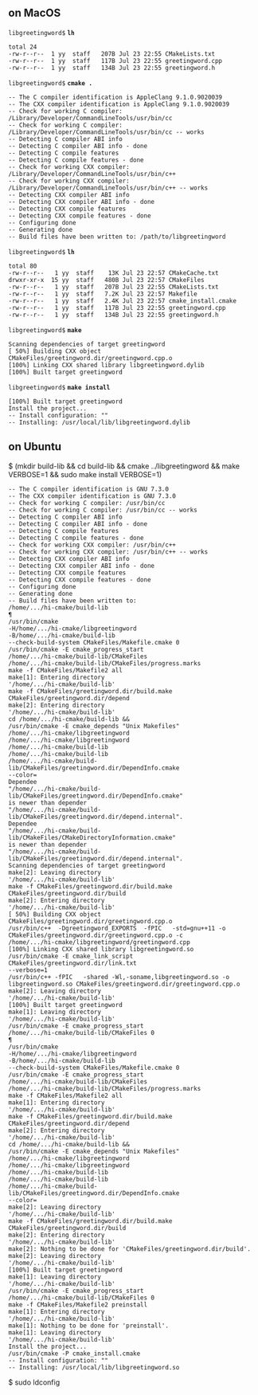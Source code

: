 ## on MacOS

`libgreetingword$` **`lh`**

    total 24
    -rw-r--r--  1 yy  staff   207B Jul 23 22:55 CMakeLists.txt
    -rw-r--r--  1 yy  staff   117B Jul 23 22:55 greetingword.cpp
    -rw-r--r--  1 yy  staff   134B Jul 23 22:55 greetingword.h

`libgreetingword$` **`cmake .`**

    -- The C compiler identification is AppleClang 9.1.0.9020039
    -- The CXX compiler identification is AppleClang 9.1.0.9020039
    -- Check for working C compiler: /Library/Developer/CommandLineTools/usr/bin/cc
    -- Check for working C compiler: /Library/Developer/CommandLineTools/usr/bin/cc -- works
    -- Detecting C compiler ABI info
    -- Detecting C compiler ABI info - done
    -- Detecting C compile features
    -- Detecting C compile features - done
    -- Check for working CXX compiler: /Library/Developer/CommandLineTools/usr/bin/c++
    -- Check for working CXX compiler: /Library/Developer/CommandLineTools/usr/bin/c++ -- works
    -- Detecting CXX compiler ABI info
    -- Detecting CXX compiler ABI info - done
    -- Detecting CXX compile features
    -- Detecting CXX compile features - done
    -- Configuring done
    -- Generating done
    -- Build files have been written to: /path/to/libgreetingword

`libgreetingword$` **`lh`**

    total 80
    -rw-r--r--   1 yy  staff    13K Jul 23 22:57 CMakeCache.txt
    drwxr-xr-x  15 yy  staff   480B Jul 23 22:57 CMakeFiles
    -rw-r--r--   1 yy  staff   207B Jul 23 22:55 CMakeLists.txt
    -rw-r--r--   1 yy  staff   7.2K Jul 23 22:57 Makefile
    -rw-r--r--   1 yy  staff   2.4K Jul 23 22:57 cmake_install.cmake
    -rw-r--r--   1 yy  staff   117B Jul 23 22:55 greetingword.cpp
    -rw-r--r--   1 yy  staff   134B Jul 23 22:55 greetingword.h

`libgreetingword$` **`make`**

    Scanning dependencies of target greetingword
    [ 50%] Building CXX object CMakeFiles/greetingword.dir/greetingword.cpp.o
    [100%] Linking CXX shared library libgreetingword.dylib
    [100%] Built target greetingword

`libgreetingword$` **`make install`**

    [100%] Built target greetingword
    Install the project...
    -- Install configuration: ""
    -- Installing: /usr/local/lib/libgreetingword.dylib

## on Ubuntu

$ (mkdir build-lib && cd build-lib && cmake ../libgreetingword && make VERBOSE=1 && sudo make install VERBOSE=1)

    -- The C compiler identification is GNU 7.3.0
    -- The CXX compiler identification is GNU 7.3.0
    -- Check for working C compiler: /usr/bin/cc
    -- Check for working C compiler: /usr/bin/cc -- works
    -- Detecting C compiler ABI info
    -- Detecting C compiler ABI info - done
    -- Detecting C compile features
    -- Detecting C compile features - done
    -- Check for working CXX compiler: /usr/bin/c++
    -- Check for working CXX compiler: /usr/bin/c++ -- works
    -- Detecting CXX compiler ABI info
    -- Detecting CXX compiler ABI info - done
    -- Detecting CXX compile features
    -- Detecting CXX compile features - done
    -- Configuring done
    -- Generating done
    -- Build files have been written to:
    /home/.../hi-cmake/build-lib
    ¶
    /usr/bin/cmake
    -H/home/.../hi-cmake/libgreetingword
    -B/home/.../hi-cmake/build-lib
    --check-build-system CMakeFiles/Makefile.cmake 0
    /usr/bin/cmake -E cmake_progress_start
    /home/.../hi-cmake/build-lib/CMakeFiles
    /home/.../hi-cmake/build-lib/CMakeFiles/progress.marks
    make -f CMakeFiles/Makefile2 all
    make[1]: Entering directory
    '/home/.../hi-cmake/build-lib'
    make -f CMakeFiles/greetingword.dir/build.make
    CMakeFiles/greetingword.dir/depend
    make[2]: Entering directory
    '/home/.../hi-cmake/build-lib'
    cd /home/.../hi-cmake/build-lib &&
    /usr/bin/cmake -E cmake_depends "Unix Makefiles"
    /home/.../hi-cmake/libgreetingword
    /home/.../hi-cmake/libgreetingword
    /home/.../hi-cmake/build-lib
    /home/.../hi-cmake/build-lib
    /home/.../hi-cmake/build-lib/CMakeFiles/greetingword.dir/DependInfo.cmake
    --color=
    Dependee
    "/home/.../hi-cmake/build-lib/CMakeFiles/greetingword.dir/DependInfo.cmake"
    is newer than depender
    "/home/.../hi-cmake/build-lib/CMakeFiles/greetingword.dir/depend.internal".
    Dependee
    "/home/.../hi-cmake/build-lib/CMakeFiles/CMakeDirectoryInformation.cmake"
    is newer than depender
    "/home/.../hi-cmake/build-lib/CMakeFiles/greetingword.dir/depend.internal".
    Scanning dependencies of target greetingword
    make[2]: Leaving directory
    '/home/.../hi-cmake/build-lib'
    make -f CMakeFiles/greetingword.dir/build.make
    CMakeFiles/greetingword.dir/build
    make[2]: Entering directory
    '/home/.../hi-cmake/build-lib'
    [ 50%] Building CXX object
    CMakeFiles/greetingword.dir/greetingword.cpp.o
    /usr/bin/c++  -Dgreetingword_EXPORTS  -fPIC   -std=gnu++11 -o
    CMakeFiles/greetingword.dir/greetingword.cpp.o -c
    /home/.../hi-cmake/libgreetingword/greetingword.cpp
    [100%] Linking CXX shared library libgreetingword.so
    /usr/bin/cmake -E cmake_link_script CMakeFiles/greetingword.dir/link.txt
    --verbose=1
    /usr/bin/c++ -fPIC   -shared -Wl,-soname,libgreetingword.so -o
    libgreetingword.so CMakeFiles/greetingword.dir/greetingword.cpp.o
    make[2]: Leaving directory
    '/home/.../hi-cmake/build-lib'
    [100%] Built target greetingword
    make[1]: Leaving directory
    '/home/.../hi-cmake/build-lib'
    /usr/bin/cmake -E cmake_progress_start
    /home/.../hi-cmake/build-lib/CMakeFiles 0
    ¶
    /usr/bin/cmake
    -H/home/.../hi-cmake/libgreetingword
    -B/home/.../hi-cmake/build-lib
    --check-build-system CMakeFiles/Makefile.cmake 0
    /usr/bin/cmake -E cmake_progress_start
    /home/.../hi-cmake/build-lib/CMakeFiles
    /home/.../hi-cmake/build-lib/CMakeFiles/progress.marks
    make -f CMakeFiles/Makefile2 all
    make[1]: Entering directory
    '/home/.../hi-cmake/build-lib'
    make -f CMakeFiles/greetingword.dir/build.make
    CMakeFiles/greetingword.dir/depend
    make[2]: Entering directory
    '/home/.../hi-cmake/build-lib'
    cd /home/.../hi-cmake/build-lib &&
    /usr/bin/cmake -E cmake_depends "Unix Makefiles"
    /home/.../hi-cmake/libgreetingword
    /home/.../hi-cmake/libgreetingword
    /home/.../hi-cmake/build-lib
    /home/.../hi-cmake/build-lib
    /home/.../hi-cmake/build-lib/CMakeFiles/greetingword.dir/DependInfo.cmake
    --color=
    make[2]: Leaving directory
    '/home/.../hi-cmake/build-lib'
    make -f CMakeFiles/greetingword.dir/build.make
    CMakeFiles/greetingword.dir/build
    make[2]: Entering directory
    '/home/.../hi-cmake/build-lib'
    make[2]: Nothing to be done for 'CMakeFiles/greetingword.dir/build'.
    make[2]: Leaving directory
    '/home/.../hi-cmake/build-lib'
    [100%] Built target greetingword
    make[1]: Leaving directory
    '/home/.../hi-cmake/build-lib'
    /usr/bin/cmake -E cmake_progress_start
    /home/.../hi-cmake/build-lib/CMakeFiles 0
    make -f CMakeFiles/Makefile2 preinstall
    make[1]: Entering directory
    '/home/.../hi-cmake/build-lib'
    make[1]: Nothing to be done for 'preinstall'.
    make[1]: Leaving directory
    '/home/.../hi-cmake/build-lib'
    Install the project...
    /usr/bin/cmake -P cmake_install.cmake
    -- Install configuration: ""
    -- Installing: /usr/local/lib/libgreetingword.so

$ sudo ldconfig
